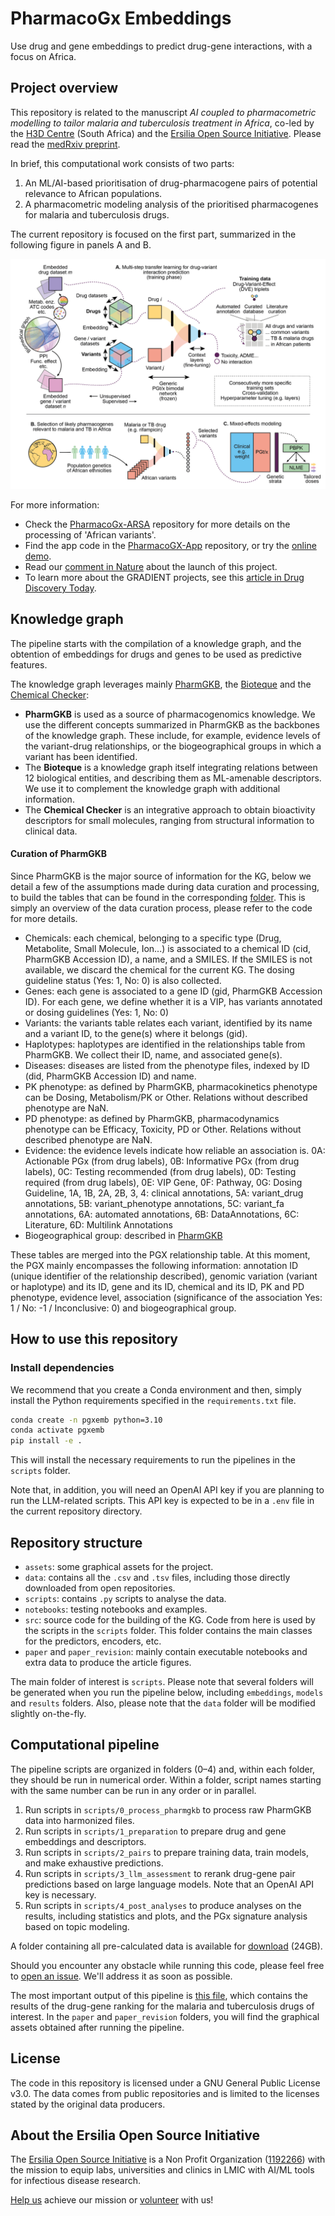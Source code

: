 # PharmacoGx Embeddings

Use drug and gene embeddings to predict drug-gene interactions, with a focus on Africa.

## Project overview

This repository is related to the manuscript _AI coupled to pharmacometric modelling to tailor malaria and tuberculosis treatment in Africa_, co-led by the [H3D Centre](https://h3d.uct.ac.za/) (South Africa) and the [Ersilia Open Source Initiative](https://ersilia.io). Please read the [medRxiv preprint](https://www.medrxiv.org/content/10.1101/2024.11.07.24316884v1).

In brief, this computational work consists of two parts:
1. An ML/AI-based prioritisation of drug-pharmacogene pairs of potential relevance to African populations.
2. A pharmacometric modeling analysis of the prioritised pharmacogenes for malaria and tuberculosis drugs.

The current repository is focused on the first part, summarized in the following figure in panels A and B.

![Project overview](assets/GradientProposalScheme-01.png)

For more information:
- Check the [PharmacoGx-ARSA](https://github.com/ersilia-os/pharmacogx-arsa) repository for more details on the processing of 'African variants'.
- Find the app code in the [PharmacoGX-App](https://github.com/ersilia-os/pharmacogx-app) repository, or try the [online demo](https://pharmacogx-embeddings.streamlit.app/).
- Read our [comment in Nature](https://www.nature.com/articles/d41586-024-01001-y) about the launch of this project.
- To learn more about the GRADIENT projects, see this [article in Drug Discovery Today](https://www.sciencedirect.com/science/article/pii/S1359644624000643).

## Knowledge graph

The pipeline starts with the compilation of a knowledge graph, and the obtention of embeddings for drugs and genes to be used as predictive features.

The knowledge graph leverages mainly [PharmGKB](https://pharmgkb.org), the [Bioteque](https://bioteque.org) and the [Chemical Checker](https://bioactivitysignatures.org):
* **PharmGKB** is used as a source of pharmacogenomics knowledge. We use the different concepts summarized in PharmGKB as the backbones of the knowledge graph. These include, for example, evidence levels of the variant-drug relationships, or the biogeographical groups in which a variant has been identified.
* The **Bioteque** is a knowledge graph itself integrating relations between 12 biological entities, and describing them as ML-amenable descriptors. We use it to complement the knowledge graph with additional information.
* The **Chemical Checker** is an integrative approach to obtain bioactivity descriptors for small molecules, ranging from structural information to clinical data.

#### Curation of PharmGKB

Since PharmGKB is the major source of information for the KG, below we detail a few of the assumptions made during data curation and processing, to build the tables that can be found in the corresponding [folder](https://github.com/ersilia-os/pharmacogx-embeddings/tree/main/data/pharmgkb_processed). This is simply an overview of the data curation process, please refer to the code for more details.
* Chemicals: each chemical, belonging to a specific type (Drug, Metabolite, Small Molecule, Ion...) is associated to a chemical ID (cid, PharmGKB Accession ID), a name, and a SMILES. If the SMILES is not available, we discard the chemical for the current KG. The dosing guideline status (Yes: 1, No: 0) is also collected.
* Genes: each gene is associated to a gene ID (gid, PharmGKB Accession ID). For each gene, we define whether it is a VIP, has variants annotated or dosing guidelines (Yes: 1, No: 0)
* Variants: the variants table relates each variant, identified by its name and a variant ID, to the gene(s) where it belongs (gid).
* Haplotypes: haplotypes are identified in the relationships table from PharmGKB. We collect their ID, name, and associated gene(s).
* Diseases: diseases are listed from the phenotype files, indexed by ID (did, PharmGKB Accession ID) and name.
* PK phenotype: as defined by PharmGKB, pharmacokinetics phenotype can be Dosing, Metabolism/PK or Other. Relations without described phenotype are NaN.
* PD phenotype: as defined by PharmGKB, pharmacodynamics phenotype can be Efficacy, Toxicity, PD or Other. Relations without described phenotype are NaN.
* Evidence: the evidence levels indicate how reliable an association is. 0A: Actionable PGx (from drug labels), 0B: Informative PGx (from drug labels), 0C: Testing recommended (from drug labels), 0D: Testing required (from drug labels), 0E: VIP Gene, 0F: Pathway, 0G: Dosing Guideline, 1A, 1B, 2A, 2B, 3, 4: clinical annotations, 5A: variant_drug annotations, 5B: variant_phenotype annotations, 5C: variant_fa annotations, 6A: automated annotations, 6B: DataAnnotations, 6C: Literature, 6D: Multilink Annotations
* Biogeographical group: described in [PharmGKB](https://www.pharmgkb.org/page/biogeographicalGroups)

These tables are merged into the PGX relationship table. At this moment, the PGX mainly encompasses the following information: annotation ID (unique identifier of the relationship described), genomic variation (variant or haplotype) and its ID, gene and its ID, chemical and its ID, PK and PD phenotype, evidence level, association (significance of the association Yes: 1 / No: -1 / Inconclusive: 0) and biogeographical group.

## How to use this repository

### Install dependencies

We recommend that you create a Conda environment and then, simply install the Python requirements specified in the `requirements.txt` file.

```bash
conda create -n pgxemb python=3.10
conda activate pgxemb
pip install -e .
```

This will install the necessary requirements to run the pipelines in the `scripts` folder.

Note that, in addition, you will need an OpenAI API key if you are planning to run the LLM-related scripts. This API key is expected to be in a `.env` file in the current repository directory.

## Repository structure

* `assets`: some graphical assets for the project.
* `data`: contains all the `.csv` and `.tsv` files, including those directly downloaded from open repositories.
* `scripts`: contains `.py` scripts to analyse the data.
* `notebooks`: testing notebooks and examples.
* `src`: source code for the building of the KG. Code from here is used by the scripts in the `scripts` folder. This folder contains the main classes for the predictors, encoders, etc.
* `paper` and `paper_revision`: mainly contain executable notebooks and extra data to produce the article figures.

The main folder of interest is `scripts`. Please note that several folders will be generated when you run the pipeline below, including `embeddings`, `models` and `results` folders. Also, please note that the `data` folder will be modified slightly on-the-fly.

## Computational pipeline

The pipeline scripts are organized in folders (0–4) and, within each folder, they should be run in numerical order. Within a folder, script names starting with the same number can be run in any order or in parallel.

1. Run scripts in `scripts/0_process_pharmgkb` to process raw PharmGKB data into harmonized files.
2. Run scripts in `scripts/1_preparation` to prepare drug and gene embeddings and descriptors.
3. Run scripts in `scripts/2_pairs` to prepare training data, train models, and make exhaustive predictions.
4. Run scripts in `scripts/3_llm_assessment` to rerank drug-gene pair predictions based on large language models. Note that an OpenAI API key is necessary.
5. Run scripts in `scripts/4_post_analyses` to produce analyses on the results, including statistics and plots, and the PGx signature analysis based on topic modeling.

A folder containing all pre-calculated data is available for [download](https://drive.google.com/file/d/1fkQBdKVLR5WNsM8ALiFi_X71QtXhgnLe/view?usp=drive_link) (24GB).

Should you encounter any obstacle while running this code, please feel free to [open an issue](https://github.com/ersilia-os/pharmacogx-embeddings/issues). We'll address it as soon as possible.

The most important output of this pipeline is [this file](results/results_pairs/chemical_gene_pairs_prediction_output_focus_with_variant_aggregates_top50_filter_llm_top10.csv), which contains the results of the drug-gene ranking for the malaria and tuberculosis drugs of interest. In the `paper` and `paper_revision` folders, you will find the graphical assets obtained after running the pipeline.

## License

The code in this repository is licensed under a GNU General Public License v3.0. The data comes from public repositories and is limited to the licenses stated by the original data producers.

## About the Ersilia Open Source Initiative

The [Ersilia Open Source Initiative](https://ersilia.io) is a Non Profit Organization ([1192266](https://register-of-charities.charitycommission.gov.uk/charity-search/-/charity-details/5170657/full-print)) with the mission to equip labs, universities and clinics in LMIC with AI/ML tools for infectious disease research.

[Help us](https://www.ersilia.io/donate) achieve our mission or [volunteer](https://www.ersilia.io/volunteer) with us!
